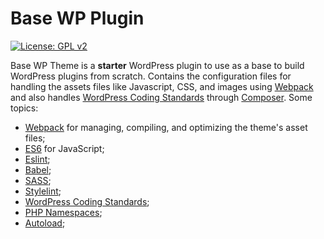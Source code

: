 # Base WP Plugin

[![License: GPL v2](https://img.shields.io/badge/License-GPL_v2-blue.svg)](https://www.gnu.org/licenses/old-licenses/gpl-2.0.en.html)

Base WP Theme is a **starter** WordPress plugin to use as a base to build WordPress plugins from scratch. Contains the configuration files for handling the assets files like Javascript, CSS, and images using [Webpack](https://webpack.js.org/) and also handles [WordPress Coding Standards](https://github.com/WordPress/WordPress-Coding-Standards) through [Composer](https://getcomposer.org/). Some topics:

- [Webpack](https://webpack.js.org/) for managing, compiling, and optimizing the theme's asset files;
- [ES6](https://babeljs.io/learn-es2015/) for JavaScript;
- [Eslint](https://eslint.org/);
- [Babel](https://babeljs.io/);
- [SASS](http://sass-lang.com/);
- [Stylelint](https://stylelint.io/);
- [WordPress Coding Standards](https://github.com/WordPress/WordPress-Coding-Standards);
- [PHP Namespaces](http://php.net/manual/pl/language.namespaces.php);
- [Autoload](https://www.php.net/manual/en/language.oop5.autoload.php);
